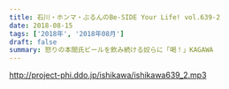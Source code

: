 ```yaml
---
title: 石川・ホンマ・ぶるんのBe-SIDE Your Life! vol.639-2
date: 2018-08-15
tags: ['2018年', '2018年08月']
draft: false
summary: 怒りの本間氏ビールを飲み続ける奴らに「喝！」KAGAWA
---
```


http://project-phi.ddo.jp/ishikawa/ishikawa639_2.mp3
